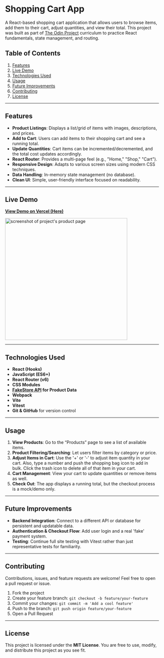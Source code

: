# Shopping Cart App

A React-based shopping cart application that allows users to browse items, add them to their cart, adjust quantities, and view their total. This project was built as part of [The Odin Project](https://www.theodinproject.com/) curriculum to practice React fundamentals, state management, and routing.

## Table of Contents
1. [Features](#features)
2. [Live Demo](#live-demo)
3. [Technologies Used](#technologies-used)
4. [Usage](#usage)
5. [Future Improvements](#future-improvements)
6. [Contributing](#contributing)
7. [License](#license)

---

## Features

- **Product Listings**: Displays a list/grid of items with images, descriptions, and prices.  
- **Add to Cart**: Users can add items to their shopping cart and see a running total.  
- **Update Quantities**: Cart items can be incremented/decremented, and the total cost updates accordingly.  
- **React Router**: Provides a multi-page feel (e.g., "Home," "Shop," "Cart").  
- **Responsive Design**: Adapts to various screen sizes using modern CSS techniques.  
- **Data Handling**: In-memory state management (no database).  
- **Clean UI**: Simple, user-friendly interface focused on readability.

---

## Live Demo

**[View Demo on Vercel (Here)](https://mock-shopping-cart-eta.vercel.app/products)**

<img alt="screenshot of project's product page" src="https://github.com/user-attachments/assets/ef878645-beb3-476d-a364-3d60ece421b4" width="400">

---

## Technologies Used

- **React (Hooks)**
- **JavaScript (ES6+)**
- **React Router (v6)**
- **CSS Modules**
- **[FakeStore API](https://fakestoreapi.com/) for Product Data**
- **Webpack**
- **Vite**
- **Vitest**
- **Git & GitHub** for version control

---

## Usage

1. **View Products**: Go to the “Products” page to see a list of available items.
2. **Product Filtering/Searching**: Let users filter items by category or price.  
3. **Adjust Items in Cart**: Use the '+' or '-' to adjust item quantity in your cart. Also, type a number and push the shopping bag icon to add in bulk. Click the trash icon to delete all of that item in your cart.
4. **Cart Management**: View your cart to update quantities or remove items as well. 
5. **Check Out**: The app displays a running total, but the checkout process is a mock/demo only.

---

## Future Improvements

- **Backend Integration**: Connect to a different API or database for persistent and updatable data.  
- **Authentication & Checkout Flow**: Add user login and a real 'fake' payment system.  
- **Testing**: Continue full site testing with Vitest rather than just representative tests for familiarity.

---

## Contributing

Contributions, issues, and feature requests are welcome! Feel free to open a pull request or issue.

1. Fork the project
2. Create your feature branch: `git checkout -b feature/your-feature`
3. Commit your changes: `git commit -m 'Add a cool feature'`
4. Push to the branch: `git push origin feature/your-feature`
5. Open a Pull Request

---

## License

This project is licensed under the **MIT License**. You are free to use, modify, and distribute this project as you see fit.
